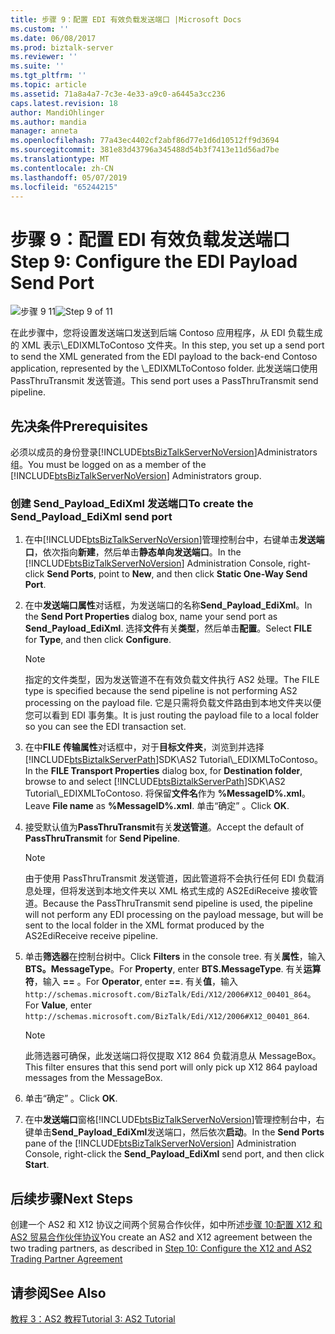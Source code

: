 ```yaml
---
title: 步骤 9：配置 EDI 有效负载发送端口 |Microsoft Docs
ms.custom: ''
ms.date: 06/08/2017
ms.prod: biztalk-server
ms.reviewer: ''
ms.suite: ''
ms.tgt_pltfrm: ''
ms.topic: article
ms.assetid: 71a8a4a7-7c3e-4e33-a9c0-a6445a3cc236
caps.latest.revision: 18
author: MandiOhlinger
ms.author: mandia
manager: anneta
ms.openlocfilehash: 77a43ec4402cf2abf86d77e1d6d10512ff9d3694
ms.sourcegitcommit: 381e83d43796a345488d54b3f7413e11d56ad7be
ms.translationtype: MT
ms.contentlocale: zh-CN
ms.lasthandoff: 05/07/2019
ms.locfileid: "65244215"
---
```

# <a name="step-9-configure-the-edi-payload-send-port"></a><span data-ttu-id="67651-102">步骤 9：配置 EDI 有效负载发送端口</span><span class="sxs-lookup"><span data-stu-id="67651-102">Step 9: Configure the EDI Payload Send Port</span></span>
<span data-ttu-id="67651-103">![步骤 9 11](../core/media/tut-step9-of-11.gif "Tut_Step9_of_11")</span><span class="sxs-lookup"><span data-stu-id="67651-103">![Step 9 of 11](../core/media/tut-step9-of-11.gif "Tut_Step9_of_11")</span></span>  
  
 <span data-ttu-id="67651-104">在此步骤中，您将设置发送端口发送到后端 Contoso 应用程序，从 EDI 负载生成的 XML 表示\\_EDIXMLToContoso 文件夹。</span><span class="sxs-lookup"><span data-stu-id="67651-104">In this step, you set up a send port to send the XML generated from the EDI payload to the back-end Contoso application, represented by the \\_EDIXMLToContoso folder.</span></span> <span data-ttu-id="67651-105">此发送端口使用 PassThruTransmit 发送管道。</span><span class="sxs-lookup"><span data-stu-id="67651-105">This send port uses a PassThruTransmit send pipeline.</span></span>  
  
## <a name="prerequisites"></a><span data-ttu-id="67651-106">先决条件</span><span class="sxs-lookup"><span data-stu-id="67651-106">Prerequisites</span></span>  
 <span data-ttu-id="67651-107">必须以成员的身份登录[!INCLUDE[btsBizTalkServerNoVersion](../includes/btsbiztalkservernoversion-md.md)]Administrators 组。</span><span class="sxs-lookup"><span data-stu-id="67651-107">You must be logged on as a member of the [!INCLUDE[btsBizTalkServerNoVersion](../includes/btsbiztalkservernoversion-md.md)] Administrators group.</span></span>  
  
### <a name="to-create-the-sendpayloadedixml-send-port"></a><span data-ttu-id="67651-108">创建 Send_Payload_EdiXml 发送端口</span><span class="sxs-lookup"><span data-stu-id="67651-108">To create the Send_Payload_EdiXml send port</span></span>  
  
1. <span data-ttu-id="67651-109">在中[!INCLUDE[btsBizTalkServerNoVersion](../includes/btsbiztalkservernoversion-md.md)]管理控制台中，右键单击**发送端口**，依次指向**新建**，然后单击**静态单向发送端口**。</span><span class="sxs-lookup"><span data-stu-id="67651-109">In the [!INCLUDE[btsBizTalkServerNoVersion](../includes/btsbiztalkservernoversion-md.md)] Administration Console, right-click **Send Ports**, point to **New**, and then click **Static One-Way Send Port**.</span></span>  
  
2. <span data-ttu-id="67651-110">在中**发送端口属性**对话框，为发送端口的名称**Send_Payload_EdiXml**。</span><span class="sxs-lookup"><span data-stu-id="67651-110">In the **Send Port Properties** dialog box, name your send port as **Send_Payload_EdiXml**.</span></span> <span data-ttu-id="67651-111">选择**文件**有关**类型**，然后单击**配置**。</span><span class="sxs-lookup"><span data-stu-id="67651-111">Select **FILE** for **Type**, and then click **Configure**.</span></span>  
  
   > [!NOTE]
   >  <span data-ttu-id="67651-112">指定的文件类型，因为发送管道不在有效负载文件执行 AS2 处理。</span><span class="sxs-lookup"><span data-stu-id="67651-112">The FILE type is specified because the send pipeline is not performing AS2 processing on the payload file.</span></span> <span data-ttu-id="67651-113">它是只需将负载文件路由到本地文件夹以便您可以看到 EDI 事务集。</span><span class="sxs-lookup"><span data-stu-id="67651-113">It is just routing the payload file to a local folder so you can see the EDI transaction set.</span></span>  
  
3. <span data-ttu-id="67651-114">在中**FILE 传输属性**对话框中，对于**目标文件夹**，浏览到并选择[!INCLUDE[btsBiztalkServerPath](../includes/btsbiztalkserverpath-md.md)]SDK\AS2 Tutorial\\_EDIXMLToContoso。</span><span class="sxs-lookup"><span data-stu-id="67651-114">In the **FILE Transport Properties** dialog box, for **Destination folder**, browse to and select [!INCLUDE[btsBiztalkServerPath](../includes/btsbiztalkserverpath-md.md)]SDK\AS2 Tutorial\\_EDIXMLToContoso.</span></span> <span data-ttu-id="67651-115">将保留**文件名**作为 **%MessageID%.xml**。</span><span class="sxs-lookup"><span data-stu-id="67651-115">Leave **File name** as **%MessageID%.xml**.</span></span> <span data-ttu-id="67651-116">单击“确定”  。</span><span class="sxs-lookup"><span data-stu-id="67651-116">Click **OK**.</span></span>  
  
4. <span data-ttu-id="67651-117">接受默认值为**PassThruTransmit**有关**发送管道**。</span><span class="sxs-lookup"><span data-stu-id="67651-117">Accept the default of **PassThruTransmit** for **Send Pipeline**.</span></span>  
  
   > [!NOTE]
   >  <span data-ttu-id="67651-118">由于使用 PassThruTransmit 发送管道，因此管道将不会执行任何 EDI 负载消息处理，但将发送到本地文件夹以 XML 格式生成的 AS2EdiReceive 接收管道。</span><span class="sxs-lookup"><span data-stu-id="67651-118">Because the PassThruTransmit send pipeline is used, the pipeline will not perform any EDI processing on the payload message, but will be sent to the local folder in the XML format produced by the AS2EdiReceive receive pipeline.</span></span>  
  
5. <span data-ttu-id="67651-119">单击**筛选器**在控制台树中。</span><span class="sxs-lookup"><span data-stu-id="67651-119">Click **Filters** in the console tree.</span></span> <span data-ttu-id="67651-120">有关**属性**，输入**BTS。MessageType**。</span><span class="sxs-lookup"><span data-stu-id="67651-120">For **Property**, enter **BTS.MessageType**.</span></span> <span data-ttu-id="67651-121">有关**运算符**，输入 **==** 。</span><span class="sxs-lookup"><span data-stu-id="67651-121">For **Operator**, enter **==**.</span></span> <span data-ttu-id="67651-122">有关**值**，输入`http://schemas.microsoft.com/BizTalk/Edi/X12/2006#X12_00401_864`。</span><span class="sxs-lookup"><span data-stu-id="67651-122">For **Value**, enter `http://schemas.microsoft.com/BizTalk/Edi/X12/2006#X12_00401_864`.</span></span>  
  
   > [!NOTE]
   >  <span data-ttu-id="67651-123">此筛选器可确保，此发送端口将仅提取 X12 864 负载消息从 MessageBox。</span><span class="sxs-lookup"><span data-stu-id="67651-123">This filter ensures that this send port will only pick up X12 864 payload messages from the MessageBox.</span></span>  
  
6. <span data-ttu-id="67651-124">单击“确定”  。</span><span class="sxs-lookup"><span data-stu-id="67651-124">Click **OK**.</span></span>  
  
7. <span data-ttu-id="67651-125">在中**发送端口**窗格[!INCLUDE[btsBizTalkServerNoVersion](../includes/btsbiztalkservernoversion-md.md)]管理控制台中，右键单击**Send_Payload_EdiXml**发送端口，然后依次**启动**。</span><span class="sxs-lookup"><span data-stu-id="67651-125">In the **Send Ports** pane of the [!INCLUDE[btsBizTalkServerNoVersion](../includes/btsbiztalkservernoversion-md.md)] Administration Console, right-click the **Send_Payload_EdiXml** send port, and then click **Start**.</span></span>  
  
## <a name="next-steps"></a><span data-ttu-id="67651-126">后续步骤</span><span class="sxs-lookup"><span data-stu-id="67651-126">Next Steps</span></span>  
 <span data-ttu-id="67651-127">创建一个 AS2 和 X12 协议之间两个贸易合作伙伴，如中所述[步骤 10:配置 X12 和 AS2 贸易合作伙伴协议](../core/step-10-configure-the-x12-and-as2-trading-partner-agreement.md)</span><span class="sxs-lookup"><span data-stu-id="67651-127">You create an AS2 and X12 agreement between the two trading partners, as described in [Step 10: Configure the X12 and AS2 Trading Partner Agreement](../core/step-10-configure-the-x12-and-as2-trading-partner-agreement.md)</span></span>  
  
## <a name="see-also"></a><span data-ttu-id="67651-128">请参阅</span><span class="sxs-lookup"><span data-stu-id="67651-128">See Also</span></span>  
 [<span data-ttu-id="67651-129">教程 3：AS2 教程</span><span class="sxs-lookup"><span data-stu-id="67651-129">Tutorial 3: AS2 Tutorial</span></span>](../core/tutorial-3-as2-tutorial.md)